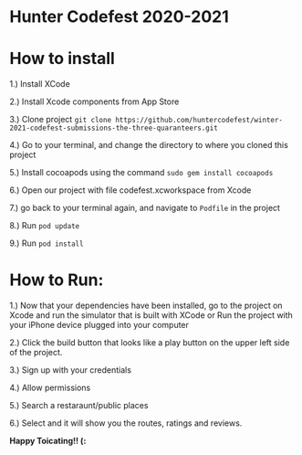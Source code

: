 # Hunter Codefest 2020-2021



# How to install


1.) Install XCode 

2.) Install Xcode components from App Store 

3.) Clone project
```git clone https://github.com/huntercodefest/winter-2021-codefest-submissions-the-three-quaranteers.git```

4.) Go to your terminal, and change the directory to where you cloned this project 

5.) Install cocoapods using the command 
```sudo gem install cocoapods```

6.) Open our project with file codefest.xcworkspace from Xcode

7.) go back to your terminal again, and navigate to ```Podfile``` in the project 

8.) Run ```pod update```

9.) Run ```pod install```


# How to Run:

1.) Now that your dependencies have been installed, go to the project on Xcode and run the simulator that is built with XCode or Run the project with your iPhone device plugged into your computer 

2.) Click the build button that looks like a play button on the upper left side of the project. 

3.) Sign up with your credentials 

4.) Allow permissions 

5.) Search a restaraunt/public places 

6.) Select and it will show you the routes, ratings and reviews. 


**Happy Toicating!! (:** 

